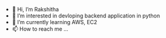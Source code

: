 - 👋 Hi, I’m Rakshitha
- 👀 I’m interested in devloping backend application in python
- 🌱 I’m currently learning AWS, EC2
- 📫 How to reach me ...

<!---
PrabhuRakshitha/PrabhuRakshitha is a ✨ special ✨ repository because its `README.md` (this file) appears on your GitHub profile.
You can click the Preview link to take a look at your changes.
--->

